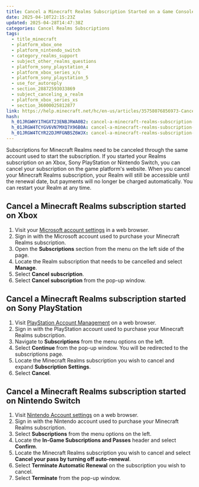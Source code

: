 ```yaml
---
title: Cancel a Minecraft Realms Subscription Started on a Game Console
date: 2025-04-10T22:15:23Z
updated: 2025-04-28T14:47:38Z
categories: Cancel Realms Subscriptions
tags:
  - title_minecraft
  - platform_xbox_one
  - platform_nintendo_switch
  - category_realms_support
  - subject_other_realms_questions
  - platform_sony_playstation_4
  - platform_xbox_series_x/s
  - platform_sony_playstation_5
  - use_for_autoreply
  - section_28872593033869
  - subject_canceling_a_realm
  - platform_xbox_series_xs
  - section_36000025812877
link: https://help.minecraft.net/hc/en-us/articles/35758076856973-Cancel-a-Minecraft-Realms-Subscription-Started-on-a-Game-Console
hash:
  h_01JRGWHY1THGXT23ENBJRWA0B2: cancel-a-minecraft-realms-subscription-started-on-xbox
  h_01JRGW4TCYGV6VN7MXQ7X96B0A: cancel-a-minecraft-realms-subscription-started-on-sony-playstation
  h_01JRGW4TCYR22DJMFGNBSZ6WJX: cancel-a-minecraft-realms-subscription-started-on-nintendo-switch
---
```


Subscriptions for Minecraft Realms need to be canceled through the same account used to start the subscription. If you started your Realms subscription on an Xbox, Sony PlayStation or Nintendo Switch, you can cancel your subscription on the game platform's website. When you cancel your Minecraft Realms subscription, your Realm will still be accessible until the renewal date, but payments will no longer be charged automatically. You can restart your Realm at any time.

## Cancel a Minecraft Realms subscription started on Xbox

1.  Visit your [Microsoft account settings](https://account.microsoft.com/) in a web browser.
2.  Sign in with the Microsoft account used to purchase your Minecraft Realms subscription.
3.  Open the **Subscriptions** section from the menu on the left side of the page.
4.  Locate the Realm subscription that needs to be cancelled and select **Manage**.
5.  Select **Cancel subscription**.
6.  Select **Cancel subscription** from the pop-up window.

## Cancel a Minecraft Realms subscription started on Sony PlayStation

1.  Visit [PlayStation Account Management](https://www.playstation.com/acct/management) on a web browser.
2.  Sign in with the PlayStation account used to purchase your Minecraft Realms subscription.
3.  Navigate to **Subscriptions** from the menu options on the left.
4.  Select **Continue** from the pop-up window. You will be redirected to the subscriptions page.
5.  Locate the Minecraft Realms subscription you wish to cancel and expand **Subscription Settings**.
6.  Select **Cancel**.

## Cancel a Minecraft Realms subscription started on Nintendo Switch

1.  Visit [Nintendo Account settings](https://accounts.nintendo.com/login) on a web browser.
2.  Sign in with the Nintendo account used to purchase your Minecraft Realms subscription.
3.  Select **Subscriptions** from the menu options on the left.
4.  Locate the **In-Game Subscriptions and Passes** header and select **Confirm**.
5.  Locate the Minecraft Realms subscription you wish to cancel and select **Cancel your pass by turning off auto-renewal**.
6.  Select **Terminate Automatic Renewal** on the subscription you wish to cancel.
7.  Select **Terminate** from the pop-up window.
